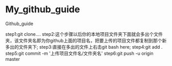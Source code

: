 # My_github_guide
Github_guide

step1:git clone....
step2:这个步骤以后你的本地项目文件夹下面就会多出个文件夹，该文件夹名即为你github上面的项目名，把要上传的项目文件都复制到那个新多出的文件夹下;
step3:直接在多出的文件上右击git bash here;
step4:git add .
step5:git commit -m '上传项目文件名/文件夹名'
step6:git push -u origin master
